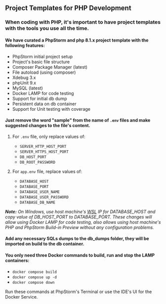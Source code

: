 ## Project Templates for PHP Development

### When coding with PHP, it's important to have project templates with the tools you use all the time.

#### We have curated a PhpStorm and php 8.1.x project template with the following features:

- PhpStorm initial project setup
- Project's basic file structure
- Composer Package Manager (latest)
- File autoload (using composer)
- Xdebug 3.x
- phpUnit 9.x
- MySQL (latest)
- Docker LAMP for code testing
- Support for initial db dump
- Persistent data on db container
- Support for Unit testing with coverage

#### Just remove the word "sample" from the name of `.env` files and make suggested changes to the file's content.

1. For `.env` file, only replace values of:
    - `SERVER_HTTP_HOST_PORT`
    - `SERVER_HTTPS_HOST_PORT`
    - `DB_HOST_PORT`
    - `DB_ROOT_PASSWORD`

2. For `app.env` file, replace values of:
    - `DATABASE_HOST`
    - `DATABASE_PORT`
    - `DATABASE_USER_NAME`
    - `DATABASE_USER_PASSWORD`
    - `DATABASE_DB_NAME`

***Note:** On Windows, use host machine's [WSL](https://learn.microsoft.com/en-us/windows/wsl/about) IP for
DATABASE_HOST
and copy value of DB_HOST_PORT to DATABASE_PORT. These changes will allow using Docker LAMP for code testing, also
allows using host machine's PHP and PhpStorm Build-in Preview without any configuration problems.*

#### Add any necessary SQLs dumps to the db_dumps folder, they will be imported on build to the db container.

#### You only need three Docker commands to build, run and stop the LAMP containers:

- `docker compose build`
- `docker compose up -d`
- `docker compose down`

Run these commands at PhpStorm's Terminal or use the IDE's UI for the Docker Service.